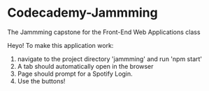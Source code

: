 # Codecademy-Jammming
The Jammming capstone for the Front-End Web Applications class

Heyo!
To make this application work:
1. navigate to the project directory 'jammming' and run 'npm start'
2. A tab should automatically open in the browser
3. Page should prompt for a Spotify Login.
4. Use the buttons!
